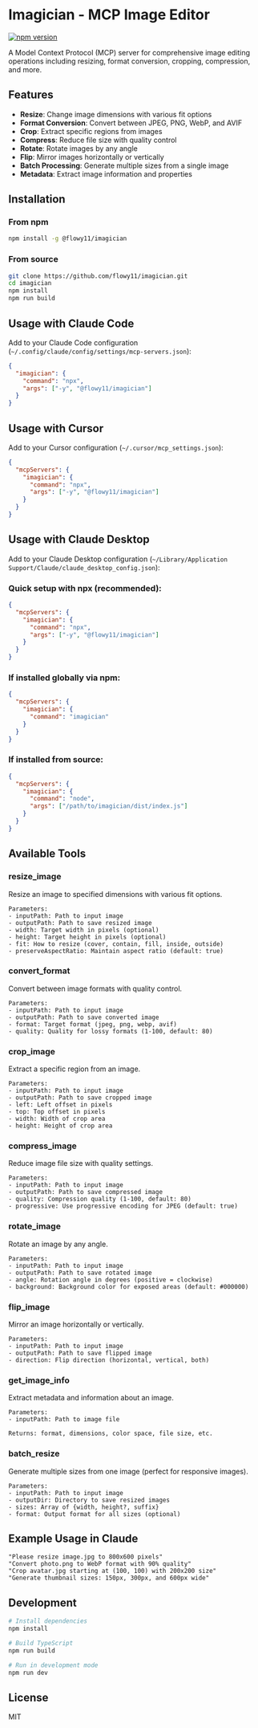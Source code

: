 # Imagician - MCP Image Editor

[![npm version](https://badge.fury.io/js/@flowy11%2Fimagician.svg)](https://www.npmjs.com/package/@flowy11/imagician)

A Model Context Protocol (MCP) server for comprehensive image editing operations including resizing, format conversion, cropping, compression, and more.

## Features

- **Resize**: Change image dimensions with various fit options
- **Format Conversion**: Convert between JPEG, PNG, WebP, and AVIF
- **Crop**: Extract specific regions from images
- **Compress**: Reduce file size with quality control
- **Rotate**: Rotate images by any angle
- **Flip**: Mirror images horizontally or vertically
- **Batch Processing**: Generate multiple sizes from a single image
- **Metadata**: Extract image information and properties

## Installation

### From npm

```bash
npm install -g @flowy11/imagician
```

### From source

```bash
git clone https://github.com/flowy11/imagician.git
cd imagician
npm install
npm run build
```

## Usage with Claude Code

Add to your Claude Code configuration (`~/.config/claude/config/settings/mcp-servers.json`):

```json
{
  "imagician": {
    "command": "npx",
    "args": ["-y", "@flowy11/imagician"]
  }
}
```

## Usage with Cursor

Add to your Cursor configuration (`~/.cursor/mcp_settings.json`):

```json
{
  "mcpServers": {
    "imagician": {
      "command": "npx",
      "args": ["-y", "@flowy11/imagician"]
    }
  }
}
```

## Usage with Claude Desktop

Add to your Claude Desktop configuration (`~/Library/Application Support/Claude/claude_desktop_config.json`):

### Quick setup with npx (recommended):
```json
{
  "mcpServers": {
    "imagician": {
      "command": "npx",
      "args": ["-y", "@flowy11/imagician"]
    }
  }
}
```

### If installed globally via npm:
```json
{
  "mcpServers": {
    "imagician": {
      "command": "imagician"
    }
  }
}
```

### If installed from source:
```json
{
  "mcpServers": {
    "imagician": {
      "command": "node",
      "args": ["/path/to/imagician/dist/index.js"]
    }
  }
}
```

## Available Tools

### resize_image
Resize an image to specified dimensions with various fit options.

```
Parameters:
- inputPath: Path to input image
- outputPath: Path to save resized image
- width: Target width in pixels (optional)
- height: Target height in pixels (optional)
- fit: How to resize (cover, contain, fill, inside, outside)
- preserveAspectRatio: Maintain aspect ratio (default: true)
```

### convert_format
Convert between image formats with quality control.

```
Parameters:
- inputPath: Path to input image
- outputPath: Path to save converted image
- format: Target format (jpeg, png, webp, avif)
- quality: Quality for lossy formats (1-100, default: 80)
```

### crop_image
Extract a specific region from an image.

```
Parameters:
- inputPath: Path to input image
- outputPath: Path to save cropped image
- left: Left offset in pixels
- top: Top offset in pixels
- width: Width of crop area
- height: Height of crop area
```

### compress_image
Reduce image file size with quality settings.

```
Parameters:
- inputPath: Path to input image
- outputPath: Path to save compressed image
- quality: Compression quality (1-100, default: 80)
- progressive: Use progressive encoding for JPEG (default: true)
```

### rotate_image
Rotate an image by any angle.

```
Parameters:
- inputPath: Path to input image
- outputPath: Path to save rotated image
- angle: Rotation angle in degrees (positive = clockwise)
- background: Background color for exposed areas (default: #000000)
```

### flip_image
Mirror an image horizontally or vertically.

```
Parameters:
- inputPath: Path to input image
- outputPath: Path to save flipped image
- direction: Flip direction (horizontal, vertical, both)
```

### get_image_info
Extract metadata and information about an image.

```
Parameters:
- inputPath: Path to image file

Returns: format, dimensions, color space, file size, etc.
```

### batch_resize
Generate multiple sizes from one image (perfect for responsive images).

```
Parameters:
- inputPath: Path to input image
- outputDir: Directory to save resized images
- sizes: Array of {width, height?, suffix}
- format: Output format for all sizes (optional)
```

## Example Usage in Claude

```
"Please resize image.jpg to 800x600 pixels"
"Convert photo.png to WebP format with 90% quality"
"Crop avatar.jpg starting at (100, 100) with 200x200 size"
"Generate thumbnail sizes: 150px, 300px, and 600px wide"
```

## Development

```bash
# Install dependencies
npm install

# Build TypeScript
npm run build

# Run in development mode
npm run dev
```

## License

MIT